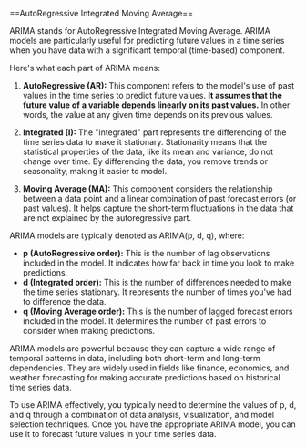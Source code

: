 ==AutoRegressive Integrated Moving Average==

ARIMA stands for AutoRegressive Integrated Moving Average. ARIMA models are particularly useful for predicting future values in a time series when you have data with a significant temporal (time-based) component.

Here's what each part of ARIMA means:

1. **AutoRegressive (AR):** This component refers to the model's use of past values in the time series to predict future values. **It assumes that the future value of a variable depends linearly on its past values.** In other words, the value at any given time depends on its previous values.

2. **Integrated (I):** The "integrated" part represents the differencing of the time series data to make it stationary. Stationarity means that the statistical properties of the data, like its mean and variance, do not change over time. By differencing the data, you remove trends or seasonality, making it easier to model.

3. **Moving Average (MA):** This component considers the relationship between a data point and a linear combination of past forecast errors (or past values). It helps capture the short-term fluctuations in the data that are not explained by the autoregressive part.

ARIMA models are typically denoted as ARIMA(p, d, q), where:

- **p (AutoRegressive order):** This is the number of lag observations included in the model. It indicates how far back in time you look to make predictions.
- **d (Integrated order):** This is the number of differences needed to make the time series stationary. It represents the number of times you've had to difference the data.
- **q (Moving Average order):** This is the number of lagged forecast errors included in the model. It determines the number of past errors to consider when making predictions.

ARIMA models are powerful because they can capture a wide range of temporal patterns in data, including both short-term and long-term dependencies. They are widely used in fields like finance, economics, and weather forecasting for making accurate predictions based on historical time series data.

To use ARIMA effectively, you typically need to determine the values of p, d, and q through a combination of data analysis, visualization, and model selection techniques. Once you have the appropriate ARIMA model, you can use it to forecast future values in your time series data.